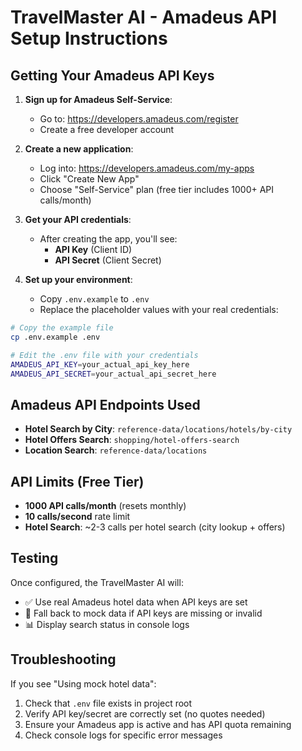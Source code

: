 # TravelMaster AI - Amadeus API Setup Instructions

## Getting Your Amadeus API Keys

1. **Sign up for Amadeus Self-Service**:
   - Go to: https://developers.amadeus.com/register
   - Create a free developer account

2. **Create a new application**:
   - Log into: https://developers.amadeus.com/my-apps
   - Click "Create New App" 
   - Choose "Self-Service" plan (free tier includes 1000+ API calls/month)

3. **Get your API credentials**:
   - After creating the app, you'll see:
     - **API Key** (Client ID)
     - **API Secret** (Client Secret)

4. **Set up your environment**:
   - Copy `.env.example` to `.env`
   - Replace the placeholder values with your real credentials:

```bash
# Copy the example file
cp .env.example .env

# Edit the .env file with your credentials
AMADEUS_API_KEY=your_actual_api_key_here
AMADEUS_API_SECRET=your_actual_api_secret_here
```

## Amadeus API Endpoints Used

- **Hotel Search by City**: `reference-data/locations/hotels/by-city`
- **Hotel Offers Search**: `shopping/hotel-offers-search`  
- **Location Search**: `reference-data/locations`

## API Limits (Free Tier)

- **1000 API calls/month** (resets monthly)
- **10 calls/second** rate limit
- **Hotel Search**: ~2-3 calls per hotel search (city lookup + offers)

## Testing

Once configured, the TravelMaster AI will:
- ✅ Use real Amadeus hotel data when API keys are set
- 🔄 Fall back to mock data if API keys are missing or invalid
- 📊 Display search status in console logs

## Troubleshooting

If you see "Using mock hotel data":
1. Check that `.env` file exists in project root
2. Verify API key/secret are correctly set (no quotes needed)
3. Ensure your Amadeus app is active and has API quota remaining
4. Check console logs for specific error messages